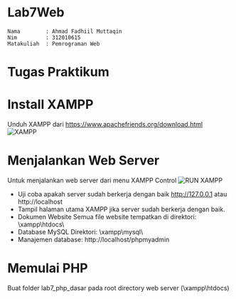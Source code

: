 # Lab7Web
```
Nama        : Ahmad Fadhiil Muttaqin
Nim         : 312010615
Matakuliah  : Pemrograman Web
```
# Tugas Praktikum
# Install XAMPP
Unduh XAMPP dari https://www.apachefriends.org/download.html
![XAMPP](https://user-images.githubusercontent.com/46867774/169666566-f3dabbb1-6677-4bde-9b4d-3aa5d1c2acaf.png)
# Menjalankan Web Server
Untuk menjalankan web server dari menu XAMPP Control
![RUN XAMPP](https://user-images.githubusercontent.com/46867774/169666736-f69855ba-bb12-4bb1-839e-42da1abaffdc.png)

- Uji coba apakah server sudah berkerja dengan baik http://127.0.0.1 atau http://localhost
- Tampil halaman utama XAMPP jika server sudah berkerja dengan baik.
- Dokumen Website Semua file website tempatkan di direktori: \xampp\htdocs\
- Database MySQL Direktori: \xampp\mysql\
- Manajemen database: http://localhost/phpmyadmin

# Memulai PHP
Buat folder lab7_php_dasar pada root directory web server (\xampp\htdocs)

